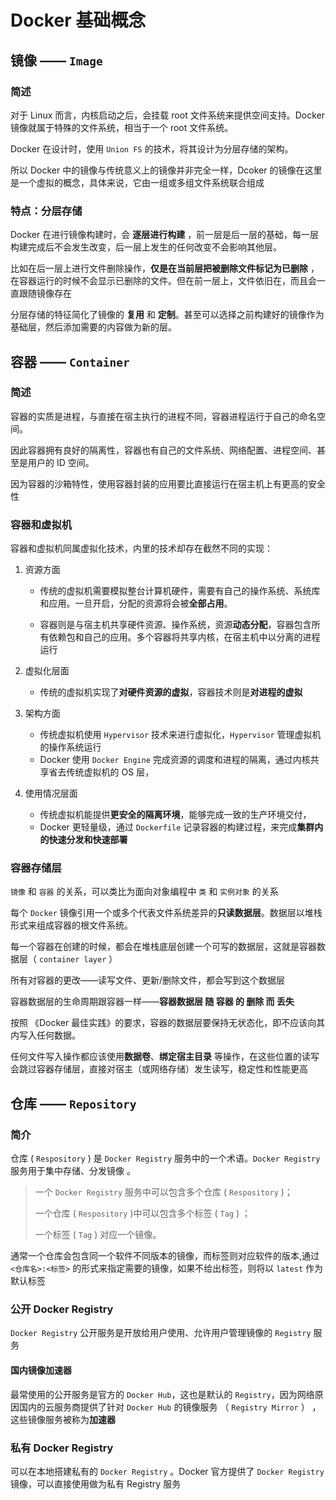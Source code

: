 # Docker 基础概念


## 镜像 —— `Image`
### 简述
对于 Linux 而言，内核启动之后，会挂载 root 文件系统来提供空间支持。Docker 镜像就属于特殊的文件系统，相当于一个 root 文件系统。

Docker 在设计时，使用 `Union FS` 的技术，将其设计为分层存储的架构。

所以 Docker 中的镜像与传统意义上的镜像并非完全一样，Dcoker 的镜像在这里是一个虚拟的概念，具体来说，它由一组或多组文件系统联合组成
### 特点：分层存储
Docker 在进行镜像构建时，会 **逐层进行构建** ，前一层是后一层的基础，每一层构建完成后不会发生改变，后一层上发生的任何改变不会影响其他层。

比如在后一层上进行文件删除操作，**仅是在当前层把被删除文件标记为已删除** ，在容器运行的时候不会显示已删除的文件。但在前一层上，文件依旧在，而且会一直跟随镜像存在

分层存储的特征简化了镜像的 **复用** 和 **定制**。甚至可以选择之前构建好的镜像作为基础层，然后添加需要的内容做为新的层。
## 容器 —— `Container`
### 简述
容器的实质是进程，与直接在宿主执行的进程不同，容器进程运行于自己的命名空间。

因此容器拥有良好的隔离性，容器也有自己的文件系统、网络配置、进程空间、甚至是用户的 ID 空间。

因为容器的沙箱特性，使用容器封装的应用要比直接运行在宿主机上有更高的安全性

### 容器和虚拟机
容器和虚拟机同属虚拟化技术，内里的技术却存在截然不同的实现：
1. 资源方面

    - 传统的虚拟机需要模拟整台计算机硬件，需要有自己的操作系统、系统库和应用。一旦开启，分配的资源将会被**全部占用**。

    - 容器则是与宿主机共享硬件资源、操作系统，资源**动态分配**，容器包含所有依赖包和自己的应用。多个容器将共享内核，在宿主机中以分离的进程运行

2. 虚拟化层面
    - 传统的虚拟机实现了**对硬件资源的虚拟**，容器技术则是**对进程的虚拟**
3. 架构方面
    - 传统虚拟机使用 `Hypervisor` 技术来进行虚拟化，`Hypervisor` 管理虚拟机的操作系统运行 
    - Docker 使用 `Docker Engine` 完成资源的调度和进程的隔离，通过内核共享省去传统虚拟机的 OS 层，
4. 使用情况层面
    - 传统虚拟机能提供**更安全的隔离环境**，能够完成一致的生产环境交付，
    - Docker 更轻量级，通过 `Dockerfile` 记录容器的构建过程，来完成**集群内的快速分发和快速部署**
### 容器存储层
`镜像` 和 `容器` 的关系，可以类比为面向对象编程中 `类` 和 `实例对象` 的关系

每个 `Docker` 镜像引用一个或多个代表文件系统差异的**只读数据层**。数据层以堆栈形式来组成容器的根文件系统。

每一个容器在创建的时候，都会在堆栈底层创建一个可写的数据层，这就是容器数据层（ `container layer` ）

所有对容器的更改——读写文件、更新/删除文件，都会写到这个数据层

容器数据层的生命周期跟容器一样——**容器数据层 随 容器 的 删除 而 丢失**

按照 《Docker 最佳实践》的要求，容器的数据层要保持无状态化，即不应该向其内写入任何数据。

任何文件写入操作都应该使用**数据卷**、**绑定宿主目录** 等操作，在这些位置的读写会跳过容器存储层，直接对宿主（或网络存储）发生读写，稳定性和性能更高
## 仓库 —— `Repository`
### 简介
仓库 ( `Respository` ) 是 `Docker Registry` 服务中的一个术语。`Docker Registry` 服务用于集中存储、分发镜像 。

> 一个 `Docker Registry` 服务中可以包含多个仓库 ( `Respository` )；
> 
> 一个仓库 ( `Respository` )中可以包含多个标签 ( `Tag` ) ；
> 
> 一个标签 ( `Tag` ) 对应一个镜像。

通常一个仓库会包含同一个软件不同版本的镜像，而标签则对应软件的版本,通过 `<仓库名>:<标签>` 的形式来指定需要的镜像，如果不给出标签，则将以 `latest` 作为默认标签
### 公开 Docker Registry
`Docker Registry` 公开服务是开放给用户使用、允许用户管理镜像的 `Registry` 服务

#### 国内镜像加速器
最常使用的公开服务是官方的 `Docker Hub`，这也是默认的 `Registry`，因为网络原因国内的云服务商提供了针对 `Docker Hub` 的镜像服务 （ `Registry Mirror` ） ，这些镜像服务被称为**加速器**
### 私有 Docker Registry
可以在本地搭建私有的 `Docker Registry` 。Docker 官方提供了 `Docker Registry` 镜像，可以直接使用做为私有 Registry 服务